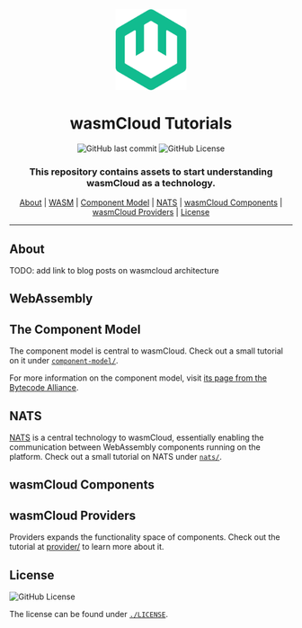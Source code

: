 <div align="center">

<img src="./assets/img/wasmcloud-logo.png" alt="wasmCloud" width="25%">

# wasmCloud Tutorials

![GitHub last commit](https://img.shields.io/github/last-commit/f4z3r/wasmcloud-tutorial)
![GitHub License](https://img.shields.io/github/license/f4z3r/wasmcloud-tutorial)

### This repository contains assets to start understanding wasmCloud as a technology.

[About](#about) |
[WASM](#webassembly) |
[Component Model](#the-component-model) |
[NATS](#nats) |
[wasmCloud Components](#wasmcloud-components) |
[wasmCloud Providers](#wasmcloud-providers) |
[License](#license)

<hr />
</div>

## About

TODO: add link to blog posts on wasmcloud architecture

## WebAssembly

## The Component Model

The component model is central to wasmCloud. Check out a small tutorial on it under
[`component-model/`](./component-model/).

For more information on the component model, visit [its page from the Bytecode
Alliance](https://component-model.bytecodealliance.org/introduction.html).

## NATS

[NATS](https://nats.io/) is a central technology to wasmCloud, essentially enabling the
communication between WebAssembly components running on the platform. Check out a small tutorial
on NATS under [`nats/`](./nats/).

## wasmCloud Components

## wasmCloud Providers

Providers expands the functionality space of components. Check out the tutorial at [provider/](./provider/) to learn more about it.

## License

![GitHub License](https://img.shields.io/github/license/f4z3r/wasmcloud-tutorial)

The license can be found under [`./LICENSE`](./LICENSE).

